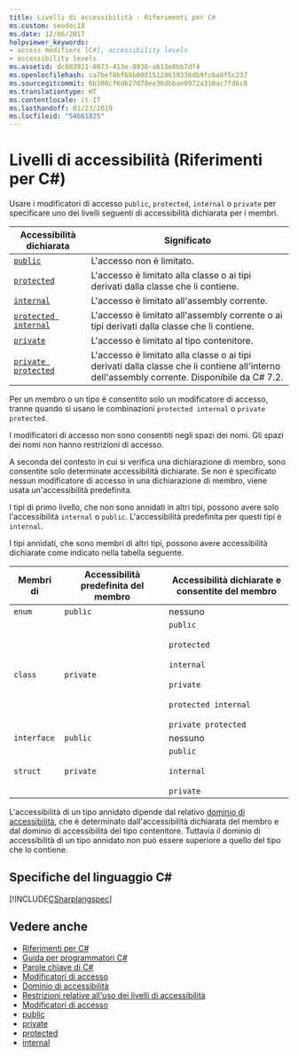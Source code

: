 ```yaml
---
title: Livelli di accessibilità - Riferimenti per C#
ms.custom: seodec18
ms.date: 12/06/2017
helpviewer_keywords:
- access modifiers [C#], accessibility levels
- accessibility levels
ms.assetid: dc083921-0073-413e-8936-a613e8bb7df4
ms.openlocfilehash: ca7bef8bf68b80015128619336db9fc6a8f5c237
ms.sourcegitcommit: 6b308cf6d627d78ee36dbbae8972a310ac7fd6c8
ms.translationtype: HT
ms.contentlocale: it-IT
ms.lasthandoff: 01/23/2019
ms.locfileid: "54661825"
---
```

# <a name="accessibility-levels-c-reference"></a>Livelli di accessibilità (Riferimenti per C#)

Usare i modificatori di accesso `public`, `protected`, `internal` o `private` per specificare uno dei livelli seguenti di accessibilità dichiarata per i membri.  
  
|Accessibilità dichiarata|Significato|  
|----------------------------|-------------|  
|[`public`](public.md)|L'accesso non è limitato.|  
|[`protected`](protected.md)|L'accesso è limitato alla classe o ai tipi derivati dalla classe che li contiene.|  
|[`internal`](internal.md)|L'accesso è limitato all'assembly corrente.|  
|[`protected internal`](protected-internal.md)|L'accesso è limitato all'assembly corrente o ai tipi derivati dalla classe che li contiene.|  
|[`private`](private.md)|L'accesso è limitato al tipo contenitore.|  
|[`private protected`](private-protected.md)|L'accesso è limitato alla classe o ai tipi derivati dalla classe che li contiene all'interno dell'assembly corrente. Disponibile da C# 7.2. |  
  
 Per un membro o un tipo è consentito solo un modificatore di accesso, tranne quando si usano le combinazioni `protected internal` o `private protected`.  
  
 I modificatori di accesso non sono consentiti negli spazi dei nomi. Gli spazi dei nomi non hanno restrizioni di accesso.  
  
 A seconda del contesto in cui si verifica una dichiarazione di membro, sono consentite solo determinate accessibilità dichiarate. Se non è specificato nessun modificatore di accesso in una dichiarazione di membro, viene usata un'accessibilità predefinita.  
  
 I tipi di primo livello, che non sono annidati in altri tipi, possono avere solo l'accessibilità `internal` o `public`. L'accessibilità predefinita per questi tipi è `internal`.  
  
 I tipi annidati, che sono membri di altri tipi, possono avere accessibilità dichiarate come indicato nella tabella seguente.  
  
|Membri di|Accessibilità predefinita del membro|Accessibilità dichiarate e consentite del membro|  
|----------------|----------------------------------|--------------------------------------------------|  
|`enum`|`public`|nessuno|  
|`class`|`private`|`public`<br /><br /> `protected`<br /><br /> `internal`<br /><br /> `private`<br /><br /> `protected internal` <br /><br />`private protected`|  
|`interface`|`public`|nessuno|  
|`struct`|`private`|`public`<br /><br /> `internal`<br /><br /> `private`|  
  
 L'accessibilità di un tipo annidato dipende dal relativo [dominio di accessibilità](../../../csharp/language-reference/keywords/accessibility-domain.md), che è determinato dall'accessibilità dichiarata del membro e dal dominio di accessibilità del tipo contenitore. Tuttavia il dominio di accessibilità di un tipo annidato non può essere superiore a quello del tipo che lo contiene.  
  
## <a name="c-language-specification"></a>Specifiche del linguaggio C#  
 [!INCLUDE[CSharplangspec](~/includes/csharplangspec-md.md)]  
  
## <a name="see-also"></a>Vedere anche
- [Riferimenti per C#](../../../csharp/language-reference/index.md)
- [Guida per programmatori C#](../../../csharp/programming-guide/index.md)
- [Parole chiave di C#](../../../csharp/language-reference/keywords/index.md)
- [Modificatori di accesso](../../../csharp/language-reference/keywords/access-modifiers.md)
- [Dominio di accessibilità](../../../csharp/language-reference/keywords/accessibility-domain.md)
- [Restrizioni relative all'uso dei livelli di accessibilità](../../../csharp/language-reference/keywords/restrictions-on-using-accessibility-levels.md)
- [Modificatori di accesso](../../../csharp/programming-guide/classes-and-structs/access-modifiers.md)
- [public](../../../csharp/language-reference/keywords/public.md)
- [private](../../../csharp/language-reference/keywords/private.md)
- [protected](../../../csharp/language-reference/keywords/protected.md)
- [internal](../../../csharp/language-reference/keywords/internal.md)
